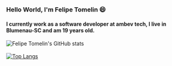 

### Hello World, I'm Felipe Tomelin 😄

#### I currently work as a software developer at ambev tech, I live in Blumenau-SC and am 19 years old.

![Felipe Tomelin's GitHub stats](https://github-readme-stats.vercel.app/api?username=felipetomelin&show_icons=true&theme=ocean_dark)
<br></br>
[![Top Langs](https://github-readme-stats.vercel.app/api/top-langs/?username=felipetomelin&layout=compact&theme=ocean_dark)](https://github.com/felipetomelin/github-readme-stats)

<!-- ## My Skills

<img align="center" alt="c#" height="70" width="70" style="max-width:100%;" src="https://cdn.jsdelivr.net/gh/devicons/devicon/icons/csharp/csharp-original.svg" /> -->

